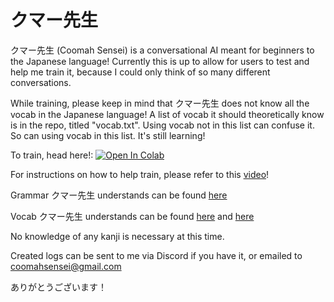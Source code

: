 # クマー先生

クマー先生 (Coomah Sensei) is a conversational AI meant for beginners to the Japanese language!
Currently this is up to allow for users to test and help me train it, because I could only think of so many different conversations.

While training, please keep in mind that クマー先生 does not know all the vocab in the Japanese language! A list of vocab it should theoretically know is in the repo, titled "vocab.txt". Using vocab not in this list can confuse it. So can using vocab in this list. It's still learning!

To train, head here!: [![Open In Colab](https://colab.research.google.com/assets/colab-badge.svg)](https://colab.research.google.com/drive/1_K4HDzLz5Z9U1PukkHnjM_2FMtUJBSfy?usp=sharing)

For instructions on how to help train, please refer to this [video](https://youtu.be/bhYdADZPSbU)!

Grammar クマー先生 understands can be found [here](https://quizlet.com/416773105/genki-lesson-1-grammar-flash-cards/?x=1jqt)

Vocab クマー先生 understands can be found [here](https://quizlet.com/416614093/genki-lesson-0-vocabulary-flash-cards/) and [here](https://quizlet.com/416616385/genki-lesson-1-vocabulary-flash-cards/)

No knowledge of any kanji is necessary at this time.

Created logs can be sent to me via Discord if you have it, or emailed to coomahsensei@gmail.com

ありがとうございます！
